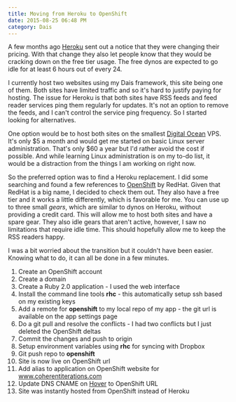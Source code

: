 ```yaml
---
title: Moving from Heroku to OpenShift
date: 2015-08-25 06:48 PM
category: Dais
---
```


A few months ago [Heroku](http://www.heroku.com) sent out a notice that they were changing their pricing. With that change they also let people know that they would be cracking down on the free tier usage. The free dynos are expected to go idle for at least 6 hours out of every 24.

I currently host two websites using my Dais framework, this site being one of them. Both sites have limited traffic and so it's hard to justify paying for hosting. The issue for Heroku is that both sites have RSS feeds and feed reader services ping them regularly for updates. It's not an option to remove the feeds, and I can't control the service ping frequency. So I started looking for alternatives.

One option would be to host both sites on the smallest [Digital Ocean](https://www.digitalocean.com/?refcode=5b9d90caaff6) VPS. It's only $5 a month and would get me started on basic Linux server administration. That's only $60 a year but I'd rather avoid the cost if possible. And while learning Linux administration is on my to-do list, it would be a distraction from the things I am working on right now.

So the preferred option was to find a Heroku replacement. I did some searching and found a few references to [OpenShift](http://www.openshift.com) by RedHat. Given that RedHat is a big name, I decided to check them out. They also have a free tier and it works a little differently, which is favorable for me. You can use up to three small *gears*, which are similar to dynos on Heroku, without providing a credit card. This will allow me to host both sites and have a spare gear. They also idle gears that aren't active, however, I saw no limitations that require idle time. This should hopefully allow me to keep the RSS readers happy.

I was a bit worried about the transition but it couldn't have been easier. Knowing what to do, it can all be done in a few minutes.

1. Create an OpenShift account
2. Create a domain
3. Create a Ruby 2.0 application - I used the web interface
4. Install the command line tools **rhc** - this automatically setup ssh based on my existing keys
5. Add a remote for **openshift** to my local repo of my app - the git url is available on the app settings page
6. Do a git pull and resolve the conflicts - I had two conflicts but I just deleted the OpenShift deltas
7. Commit the changes and push to origin
7. Setup environment variables using **rhc** for syncing with Dropbox
8. Git push repo to **openshift**
9. Site is now live on OpenShift url
10. Add alias to application on OpenShift website for www.coherentiterations.com
11. Update DNS CNAME on [Hover](https://hover.com/D1DyccZQ) to OpenShift URL
12. Site was instantly hosted from OpenShift instead of Heroku
